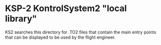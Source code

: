 # KSP-2 KontrolSystem2 "local library"

KS2 searches this directory for .TO2 files that contain
the main entry points that can be displayed to be used
by the flight engineer.

